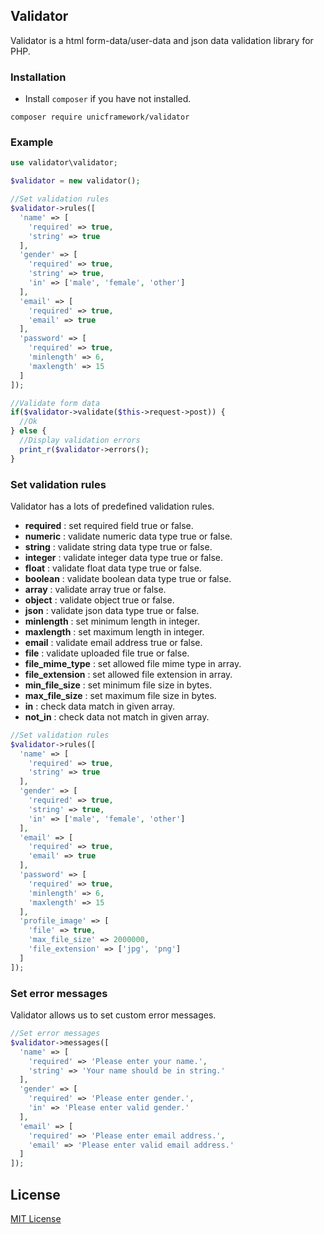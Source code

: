 ## Validator

  Validator is a html form-data/user-data and json data validation library for PHP.

### Installation

  - Install `composer` if you have not installed.

```shell
composer require unicframework/validator
```

### Example

```php
use validator\validator;

$validator = new validator();

//Set validation rules
$validator->rules([
  'name' => [
    'required' => true,
    'string' => true
  ],
  'gender' => [
    'required' => true,
    'string' => true,
    'in' => ['male', 'female', 'other']
  ],
  'email' => [
    'required' => true,
    'email' => true
  ],
  'password' => [
    'required' => true,
    'minlength' => 6,
    'maxlength' => 15
  ]
]);

//Validate form data
if($validator->validate($this->request->post)) {
  //Ok
} else {
  //Display validation errors
  print_r($validator->errors();
}
```

### Set validation rules

  Validator has a lots of predefined validation rules.

  - **required** : set required field true or false.
  - **numeric** : validate numeric data type true or false.
  - **string** : validate string data type true or false.
  - **integer** : validate integer data type true or false.
  - **float** : validate float data type true or false.
  - **boolean** : validate boolean data type true or false.
  - **array** : validate array true or false.
  - **object** : validate object true or false.
  - **json** : validate json data type true or false.
  - **minlength** : set minimum length in integer.
  - **maxlength** : set maximum length in integer.
  - **email** : validate email address true or false.
  - **file** : validate uploaded file true or false.
  - **file_mime_type** : set allowed file mime type in array.
  - **file_extension** : set allowed file extension in array.
  - **min_file_size** : set minimum file size in bytes.
  - **max_file_size** : set maximum file size in bytes.
  - **in** : check data match in given array.
  - **not_in** : check data not match in given array.

```php
//Set validation rules
$validator->rules([
  'name' => [
    'required' => true,
    'string' => true
  ],
  'gender' => [
    'required' => true,
    'string' => true,
    'in' => ['male', 'female', 'other']
  ],
  'email' => [
    'required' => true,
    'email' => true
  ],
  'password' => [
    'required' => true,
    'minlength' => 6,
    'maxlength' => 15
  ],
  'profile_image' => [
    'file' => true,
    'max_file_size' => 2000000,
    'file_extension' => ['jpg', 'png']
  ]
]);
```

### Set error messages

  Validator allows us to set custom error messages.

```php
//Set error messages
$validator->messages([
  'name' => [
    'required' => 'Please enter your name.',
    'string' => 'Your name should be in string.'
  ],
  'gender' => [
    'required' => 'Please enter gender.',
    'in' => 'Please enter valid gender.'
  ],
  'email' => [
    'required' => 'Please enter email address.',
    'email' => 'Please enter valid email address.'
  ]
]);
```

## License

  [MIT License](https://github.com/unicframework/validator/blob/main/LICENSE)
